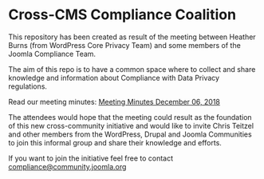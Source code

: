 # Cross-CMS Compliance Coalition

This repository has been created as result of the meeting between Heather Burns (from WordPress Core Privacy Team) and some members of the Joomla Compliance Team.

The aim of this repo is to have a common space where to collect and share knowledge and information about Compliance with Data Privacy regulations.

Read our meeting minutes: [Meeting Minutes December 06, 2018](https://volunteers.joomla.org/teams/compliance-team/reports/924-cross-cms-privacy-compliance-initiative-december-0)

The attendees would hope that the meeting could result as the foundation of this new cross-community initiative and would like to invite Chris Teitzel and other members from the WordPress, Drupal and Joomla Communities to join this informal group and share their knowledge and efforts.

If you want to join the initiative feel free to contact compliance@community.joomla.org 
